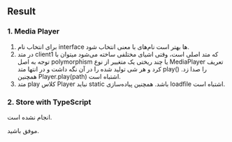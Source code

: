 ## Result

### 1. Media Player
1. برای انتخاب نام interface ها بهتر است نام‌های با معنی انتخاب شود.
2. در متد client1 که متد اصلی است، وقتی اشیای مختلفی ساخته می‌شود میتوان با توجه به اصل polymorphism یا چند ریختی یک متغییر از نوع MediaPlayer تعریف کرد و هر شی تولید شده را در آن نگه داشت و در انتها متد play() را صدا زد. همچنین Player.play(path) اشتباه است.
3. متد play کلاس Player نباید static باشد. همچنین پیاده‌سازی loadfile اشتباه است.

### 2. Store with TypeScript
انجام نشده است.

موفق باشید.